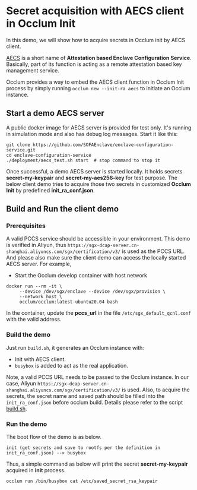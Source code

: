 # Secret acquisition with AECS client in Occlum Init

In this demo, we will show how to acquire secrets in Occlum init by AECS client.

[AECS](https://github.com/SOFAEnclave/enclave-configuration-service) is a short name of **Attestation based Enclave Configuration Service**. Basically, part of its function is acting as a remote attestation based key management service. 

Occlum provides a way to embed the AECS client function in Occlum Init process by simply running `occlum new --init-ra aecs` to initiate an Occlum instance.

## Start a demo AECS server

A public docker image for AECS server is provided for test only. It's running in simulation mode and also has debug log messages. Start it like this:
```
git clone https://github.com/SOFAEnclave/enclave-configuration-service.git
cd enclave-configuration-service
./deployment/aecs_test.sh start  # stop command to stop it
```

Once successful, a demo AECS server is started locally. It holds secrets **secret-my-keypair** and **secret-my-aes256-key** for test purpose. The below client demo tries to acquire those two secrets in customized **Occlum Init** by predefined **init_ra_conf.json**.

## Build and Run the client demo

### Prerequisites

A valid PCCS service should be accessible in your environment. This demo is verified in Aliyun, thus `https://sgx-dcap-server.cn-shanghai.aliyuncs.com/sgx/certification/v3/` is used as the PCCS URL. And please also make sure the client demo can access the locally started AECS server. For example, 

* Start the Occlum develop container with host network
```
docker run --rm -it \
     --device /dev/sgx/enclave --device /dev/sgx/provision \
     --network host \
     occlum/occlum:latest-ubuntu20.04 bash
```

In the container, update the **pccs_url** in the file `/etc/sgx_default_qcnl.conf` with the valid address.

### Build the demo

Just run `build.sh`, it generates an Occlum instance with:
* Init with AECS client.
* `busybox` is added to act as the real application.

Note, a valid PCCS URL needs to be passed to the Occlum instance. In our case, Aliyun `https://sgx-dcap-server.cn-shanghai.aliyuncs.com/sgx/certification/v3/` is used. Also, to acquire the secrets, the secret name and saved path should be filled into the `init_ra_conf.json` before occlum build. Details please refer to the script [build.sh](./build.sh).

### Run the demo

The boot flow of the demo is as below.
```
init (get secrets and save to rootfs per the definition in init_ra_conf.json) --> busybox
```

Thus, a simple command as below will print the secret **secret-my-keypair** acquired in **init** process.
```
occlum run /bin/busybox cat /etc/saved_secret_rsa_keypair
```
